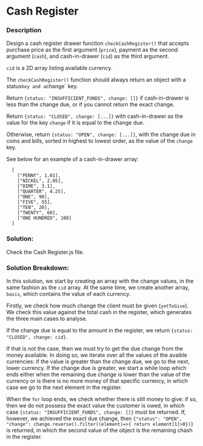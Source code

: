 # Cash Register


### Description

Design a cash register drawer function `checkCashRegister()` that accepts purchase price as the first argument (`price`), payment as the second argument (`cash`), and cash-in-drawer (`cid`) as the third argument.

`cid` is a 2D array listing available currency.

The `checkCashRegister()` function should always return an object with a  status` key and a `change` key.

Return `{status: "INSUFFICIENT_FUNDS", change: []}` if cash-in-drawer is less than the change due, or if you cannot return the exact change.

Return `{status: "CLOSED", change: [...]}` with cash-in-drawer as the value for the key `change` if it is equal to the change due.

Otherwise, return `{status: "OPEN", change: [...]}`, with the change due in coins and bills, sorted in highest to lowest order, as the value of the `change` key.

See below for an example of a cash-in-drawer array:

      [
        ["PENNY", 1.01],
        ["NICKEL", 2.05],
        ["DIME", 3.1],
        ["QUARTER", 4.25],
        ["ONE", 90],
        ["FIVE", 55],
        ["TEN", 20],
        ["TWENTY", 60],
        ["ONE HUNDRED", 100]
      ]

### Solution:

Check the Cash Register.js file.

### Solution Breakdown:

In this solution, we start by creating an array with the change values, in the same fashion as the `cid` array. At the same time, we create another array, `basis`, which contains the value of each currency.

Firstly, we check how much change the client must be given (`yetToGive`). We check this value against the total cash in the register, which generates the three main cases to analyse.

If the change due is equal to the amount in the register, we return `{status: "CLOSED", change: cid}`. 

If that is not the case, then we must try to get the due change from the money available. In doing so, we iterate over all the values of the avaible currencies: if the value is greater than the change due, we go to the next, lower currency. If the change due is greater, we start a while loop which ends either when the remaining due change is lower than the value of the currency or is there is no more money of that specific currency, in which case we go to the next element in the register.

When the `for` loop ends, we check whether there is still money to give: if so, then we do not possess the exact value the customer is owed, in which case `{status: "INSUFFICIENT_FUNDS", change: []}` must be returned. If, however, we achieved the exact due change, then `{"status": "OPEN", "change": change.reverse().filter((element)=>{ return element[1]>0})}` is returned, in which the second value of the object is the remaining chash in the register.
